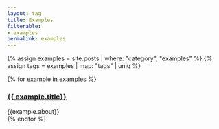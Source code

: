 ```yaml
---
layout: tag
title: Examples
filterable:
- examples
permalink: examples
---
```


{% assign examples = site.posts | where: "category", "examples" %}
{% assign tags = examples | map: "tags" | uniq %}

<div id="examples">
  {% for example in examples %}
    <div class="py-1" data-tags="{{example.tags | join: ' ' | upcase }}" data-title="{{example.about | upcase}}">
      <h3><a href="{{site.baseurl}}{{ example.url }}">{{ example.title}}</a></h3>
      <div class="text-sm text-gray-400" data-tags="{{example.tags | join: ' ' | upcase }}" data-title="{{example.about | upcase}}">{{example.about}}</div>
    </div>
  {% endfor %}
</div>

